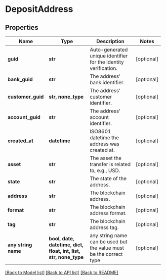 # DepositAddress


## Properties
Name | Type | Description | Notes
------------ | ------------- | ------------- | -------------
**guid** | **str** | Auto-generated unique identifier for the identity verification. | [optional] 
**bank_guid** | **str** | The address&#39; bank identifier. | [optional] 
**customer_guid** | **str, none_type** | The address&#39; customer identifier. | [optional] 
**account_guid** | **str** | The address&#39; account identifier. | [optional] 
**created_at** | **datetime** | ISO8601 datetime the address was created at. | [optional] 
**asset** | **str** | The asset the transfer is related to, e.g., USD. | [optional] 
**state** | **str** | The state of the address. | [optional] 
**address** | **str** | The blockchain address. | [optional] 
**format** | **str** | The blockchain address format. | [optional] 
**tag** | **str** | The blockchain address tag. | [optional] 
**any string name** | **bool, date, datetime, dict, float, int, list, str, none_type** | any string name can be used but the value must be the correct type | [optional]

[[Back to Model list]](../README.md#documentation-for-models) [[Back to API list]](../README.md#documentation-for-api-endpoints) [[Back to README]](../README.md)


